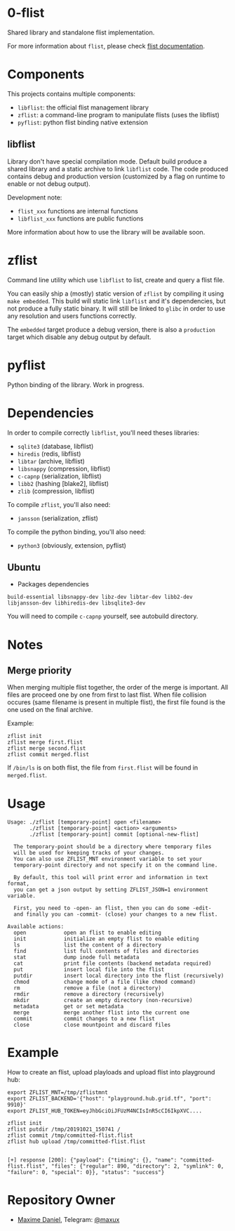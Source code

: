 # 0-flist
Shared library and standalone flist implementation.

For more information about `flist`, please check [flist documentation](doc/flist.md).

# Components
This projects contains multiple components:
- `libflist`: the official flist management library
- `zflist`: a command-line program to manipulate flists (uses the libflist)
- `pyflist`: python flist binding native extension

## libflist
Library don't have special compilation mode. Default build produce a shared library and a static archive
to link `libflist` code. The code produced contains debug and production version (customized by a flag
on runtime to enable or not debug output).

Development note:
- `flist_xxx` functions are internal functions
- `libflist_xxx` functions are public functions

More information about how to use the library will be available soon.

# zflist
Command line utility which use `libflist` to list, create and query a flist file.

You can easily ship a (mostly) static version of `zflist` by compiling it using `make embedded`. This build
will static link `libflist` and it's dependencies, but not produce a fully static binary. It will still
be linked to `glibc` in order to use any resolution and users functions correctly.

The `embedded` target produce a debug version, there is also a `production` target which disable any
debug output by default.

# pyflist
Python binding of the library. Work in progress.

# Dependencies
In order to compile correctly `libflist`, you'll need theses libraries:
- `sqlite3` (database, libflist)
- `hiredis` (redis, libflist)
- `libtar` (archive, libflist)
- `libsnappy` (compression, libflist)
- `c-capnp` (serialization, libflist)
- `libb2` (hashing [blake2], libflist)
- `zlib` (compression, libflist)

To compile `zflist`, you'll also need:
- `jansson` (serialization, zflist)

To compile the python binding, you'll also need:
- `python3` (obviously, extension, pyflist)

## Ubuntu
- Packages dependencies
```
build-essential libsnappy-dev libz-dev libtar-dev libb2-dev libjansson-dev libhiredis-dev libsqlite3-dev 
```
You will need to compile `c-capnp` yourself, see autobuild directory.

# Notes
## Merge priority
When merging multiple flist together, the order of the merge is important.
All files are proceed one by one from first to last flist. When file collision occures
(same filename is present in multiple flist), the first file found is the one used on the final archive.

Example:
```
zflist init
zflist merge first.flist
zflist merge second.flist
zflist commit merged.flist
```

If `/bin/ls` is on both flist, the file from `first.flist` will be found in `merged.flist`.

# Usage

```
Usage: ./zflist [temporary-point] open <filename>
       ./zflist [temporary-point] <action> <arguments>
       ./zflist [temporary-point] commit [optional-new-flist]

  The temporary-point should be a directory where temporary files
  will be used for keeping tracks of your changes.
  You can also use ZFLIST_MNT environment variable to set your
  temporary-point directory and not specify it on the command line.

  By default, this tool will print error and information in text format,
  you can get a json output by setting ZFLIST_JSON=1 environment variable.

  First, you need to -open- an flist, then you can do some -edit-
  and finally you can -commit- (close) your changes to a new flist.

Available actions:
  open            open an flist to enable editing
  init            initialize an empty flist to enable editing
  ls              list the content of a directory
  find            list full contents of files and directories
  stat            dump inode full metadata
  cat             print file contents (backend metadata required)
  put             insert local file into the flist
  putdir          insert local directory into the flist (recursively)
  chmod           change mode of a file (like chmod command)
  rm              remove a file (not a directory)
  rmdir           remove a directory (recursively)
  mkdir           create an empty directory (non-recursive)
  metadata        get or set metadata
  merge           merge another flist into the current one
  commit          commit changes to a new flist
  close           close mountpoint and discard files
```

# Example

How to create an flist, upload playloads and upload flist into playground hub:
```
export ZFLIST_MNT=/tmp/zflistmnt
export ZFLIST_BACKEND='{"host": "playground.hub.grid.tf", "port": 9910}'
export ZFLIST_HUB_TOKEN=eyJhbGciOiJFUzM4NCIsInR5cCI6IkpXVC....

zflist init
zflist putdir /tmp/20191021_150741 /
zflist commit /tmp/committed-flist.flist
zflist hub upload /tmp/committed-flist.flist


[+] response [200]: {"payload": {"timing": {}, "name": "committed-flist.flist", "files": {"regular": 890, "directory": 2, "symlink": 0, "failure": 0, "special": 0}}, "status": "success"}
```

# Repository Owner
- [Maxime Daniel](https://github.com/maxux), Telegram: [@maxux](http://t.me/maxux)

